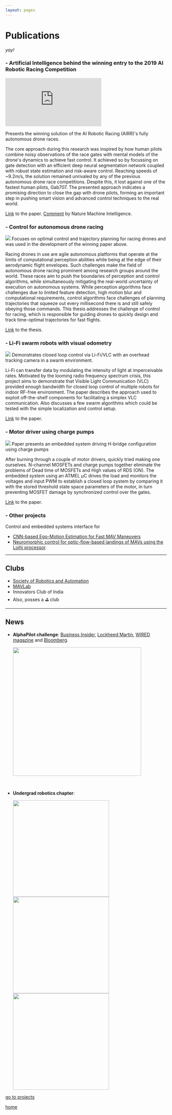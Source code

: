 ```yaml
---
layout: pages
---
```


# Publications
_yay!_

<div class="publ">
<h3>- Artificial Intelligence behind the winning entry to the 2019 AI Robotic Racing Competition</h3>
<iframe src="https://www.youtube.com/embed/2H1Eo8DTepg" 
             title="YouTube video player" 
             frameborder="0" 
             allow="accelerometer; autoplay; clipboard-write; encrypted-media; gyroscope; picture-in-picture" 
             allowfullscreen>
</iframe>

<desc>Presents the winning solution of the AI Robotic Racing (AIRR)'s fully autonomous drone races.</desc>

<p>The core approach during this research was inspired by how human pilots combine noisy observations of the race gates with mental models of the drone's dynamics to achieve fast control. It achieved so by focussing on gate detection with an efficient deep neural segmentation network coupled with robust state estimation and risk-aware control. Reaching speeds of ~9.2m/s, the solution remained unrivaled by any of the previous autonomous drone race competitions. Despite this, it lost against one of the fastest human pilots, Gab707. The presented approach indicates a promising direction to close the gap with drone pilots, forming an important step in pushing smart vision and advanced control techniques to the real world.</p>

<a href="https://arxiv.org/abs/2109.14985">Link</a> to the paper. <a href="https://www.nature.com/articles/s42256-021-00405-z.epdf">Comment</a> by Nature Machine Intelligence.
</div>


<div class="publ">
<h3>- Control for autonomous drone racing</h3>
<img src="./img/publications/alphapilot.webp"/>
<desc>Focuses on optimal control and trajectory planning for racing drones and was used in the development of the winning paper above.</desc>

<p>Racing drones in use are agile autonomous platforms that operate at the limits of computational perception abilities while being at the edge of their aerodynamic flight envelopes. Such challenges make the field of autonomous drone racing prominent among research groups around the world. These races aim to push the boundaries of perception and control algorithms, while simultaneously mitigating the real-world uncertainty of execution on autonomous systems. While perception algorithms face challenges due to limited feature detection, high motion blur and computational requirements, control algorithms face challenges of planning trajectories that squeeze out every millisecond there is and still safely obeying those commands. This thesis addresses the challenge of control for racing, which is responsible for guiding drones to quickly design and track time-optimal trajectories for fast flights. </p> 

<a href="https://repository.tudelft.nl/islandora/object/uuid%3A99f41ef5-f2c9-4a0a-9b89-0245e106f6de">Link</a> to the thesis.
</div>

<div class="publ">
<h3>- Li-Fi swarm robots with visual odometry</h3>
<img src="./img/publications/swarm-lifi.webp">
<desc> Demonstrates closed loop control via Li-Fi/VLC with an overhead tracking camera in a swarm environment.</desc>

<p>Li-Fi can transfer data by modulating the intensity of light at imperceivable rates. Motivated by the looming radio frequency spectrum crisis, this project aims to demonstrate that Visible Light Communication (VLC) provided enough bandwidth for closed loop control of multiple robots for indoor RF-free environment. The paper describes the approach used to exploit off-the-shelf components for facilitating a simplex VLC communication. Also discusses a few swarm algorithms which could be tested with the simple localization and control setup. </p>

<a href="https://link.springer.com/chapter/10.1007/978-3-319-67934-1_18">Link</a> to the paper.
</div>

<div class="publ">
<h3>- Motor driver using charge pumps</h3>
<img src="./img/publications/proteus.webp"/>
<desc>Paper presents an embedded system driving H-bridge configuration using charge pumps</desc>

<p> After burning through a couple of motor drivers, quickly tried making one ourselves. N-channel MOSFETs and charge pumps together eliminate the problems of Dead time of MOSFETs and High values of RDS (ON). The embedded system using an ATMEL μC drives the load and monitors the voltages and input PWM to establish a closed loop system by comparing it with the stored threshold state space parameters of the motor, in turn preventing MOSFET damage by synchronized control over the gates.</p> 

<a href="https://ieeexplore.ieee.org/abstract/document/7443724/">Link</a> to the paper.
</div>


### **- Other projects**
Control and embedded systems interface for 
- [CNN-based Ego-Motion Estimation for Fast MAV Maneuvers](https://arxiv.org/abs/2101.01841)
- [Neuromorphic control for optic-flow-based landings of MAVs using the Loihi processor](https://arxiv.org/abs/2011.00534).

* * *
## Clubs
- [Society of Robotics and Automation](sra.vjti.info)
- [MAVLab](mavlab.tudelft.nl)
- Innovators Club of India
- Also, posses a :golf: club

* * *

## News

- **AlphaPilot challenge**: 
    [Business Insider](https://markets.businessinsider.com/news/stocks/lockheed-martin-drone-racing-league-announce-a-i-robotic-racing-circuit-champions-give-team-1-million-cash-prize-for-fastest-autonomous-racing-drone-1028747953#), [Lockheed Martin](https://www.lockheedmartin.com/en-us/news/events/ai-innovation-challenge.html), [WIRED magazine](https://www.wired.com/story/coders-versus-human-pilots-drone-race/) and [Bloomberg](https://www.bloomberg.com/news/videos/2018-09-05/lockheed-martin-looks-to-drone-racing-for-the-next-advance-in-ai-video).

    <img src="./img/publications/65.webp" width="400px">

    &nbsp;
  
- **Undergrad robotics chapter**:


    <img src="./img/publications/64.webp" width="300px" padding="0px 10px 0px 10px">
    <img src="./img/publications/62.webp" width="300px" padding="0px 10px 0px 10px">
    <img src="./img/publications/61.webp" width="300px" padding="0px 10px 0px 10px">

[go to projects](./projects)

[home](./)
